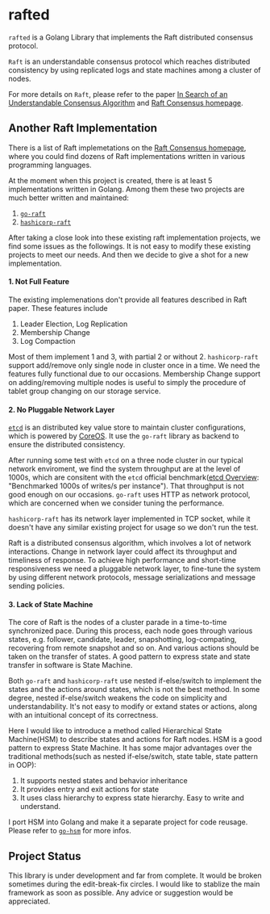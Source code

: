 rafted
======


```rafted``` is a Golang Library that implements the Raft distributed consensus protocol.

```Raft``` is an understandable consensus protocol which reaches distributed consistency by using replicated logs and state machines among a cluster of nodes.

For more details on ```Raft```, please refer to the paper [In Search of an Understandable Consensus Algorithm][raft-paper] and [Raft Consensus homepage][raft-homepage].

## Another Raft Implementation

There is a list of Raft implemetations on the [Raft Consensus homepage][raft-homepage], where you could find dozens of Raft implementations written in various programming languages. 

At the moment when this project is created, there is at least 5 implementations written in Golang. Among them these two projects are much better written and maintained:

1. [```go-raft```][go-raft-github]
2. [```hashicorp-raft```][hashicorp-raft-github]

After taking a close look into these existing raft implementation projects, we find some issues as the followings. It is not easy to modify these existing projects to meet our needs. And then we decide to give a shot for a new implementation.

#### 1. Not Full Feature

The existing implemenations don't provide all features described in Raft paper. These features include

1. Leader Election, Log Replication
2. Membership Change
3. Log Compaction

Most of them implement 1 and 3, with partial 2 or without 2. ```hashicorp-raft``` support add/remove only single node in cluster once in a time. We need the features fully functional due to our occasions. Membership Change support on adding/removing multiple nodes is useful to simply the procedure of tablet group changing on our storage service.

#### 2. No Pluggable Network Layer

[```etcd```][etcd-github] is an distributed key value store to maintain cluster configurations, which is powered by [CoreOS][coreos-mainpage]. It use the ```go-raft``` library as backend to ensure the distributed consistency.

After running some test with ```etcd``` on a three node cluster in our typical network enviroment, we find the system throughput are at the level of 1000s, which are consitent with the ```etcd``` official benchmark([etcd Overview][etcd-overview]: "Benchmarked 1000s of writes/s per instance"). That throughput is not good enough on our occasions. ```go-raft``` uses HTTP as network protocol, which are concerned when we consider tuning the performance. 

```hashicorp-raft``` has its network layer implemented in TCP socket, while it doesn't have any similar existing project for usage so we don't run the test.

Raft is a distributed consensus algorithm, which involves a lot of network interactions. Change in network layer could affect its throughput and timeliness of response. To achieve high performance and short-time responsiveness we need a pluggable network layer, to fine-tune the system by using different network protocols, message serializations and message sending policies.

#### 3. Lack of State Machine

The core of Raft is the nodes of a cluster parade in a time-to-time synchronized pace. During this process, each node goes through various states, e.g. follower, candidate, leader, snapshotting, log-compating, recovering from remote snapshot and so on. And various actions should be taken on the transfer of states. A good pattern to express state and state transfer in software is State Machine.

Both ```go-raft``` and ```hashicorp-raft``` use nested if-else/switch to implement the states and the actions around states, which is not the best method. In some degree, nested if-else/switch weakens the code on simplicity and understandability. It's not easy to modify or extand states or actions, along with an intuitional concept of its correctness.

Here I would like to introduce a method called Hierarchical State Machine(HSM) to describe states and actions for Raft nodes. HSM is a good pattern to express State Machine. It has some major advantages over the traditional methods(such as nested if-else/switch, state table, state pattern in OOP):

1. It supports nested states and behavior inheritance
2. It provides entry and exit actions for state
3. It uses class hierarchy to express state hierarchy. Easy to write and understand.

I port HSM into Golang and make it a separate project for code reusage. Please refer to [```go-hsm```][go-hsm-github] for more infos.

## Project Status

This library is under development and far from complete. It would be broken sometimes during the edit-break-fix circles. I would like to stablize the main framework as soon as possible. Any advice or suggestion would be appreciated.

[raft-paper]: https://ramcloud.stanford.edu/wiki/download/attachments/11370504/raft.pdf

[raft-homepage]: http://raftconsensus.github.io/

[go-raft-github]: https://github.com/goraft/raft

[hashicorp-raft-github]: https://github.com/hashicorp/raft

[etcd-github]: https://github.com/coreos/etcd

[etcd-overview]: https://coreos.com/using-coreos/etcd/

[coreos-mainpage]: https://coreos.com/

[go-hsm-github]: https://github.com/hhkbp2/go-hsm

